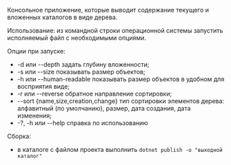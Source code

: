 ﻿Консольное приложение, которые выводит содержание текущего и вложенных каталогов в виде дерева.

Использование: из командной строки операционной системы запустить исполняемый файл с необходимыми опциями.

Опции при запуске:
* -d или --depth						задать глубину вложенности;
* -s или --size						показывать размер объектов;
* -h или --human-readable				показывать размер объектов в удобном для восприятия виде;
* -r или --reverse					обратное направление сортировки;
* --sort {name,size,creation,change}	тип сортировки элементов дерева: алфавитный (по умолчанию), размер, дата создания, дата изменения;
* -?, -h или --help					справка по использованию

Сборка: 
* в каталоге с файлом проекта выполнить `dotnet publish -o "выходной каталог"`